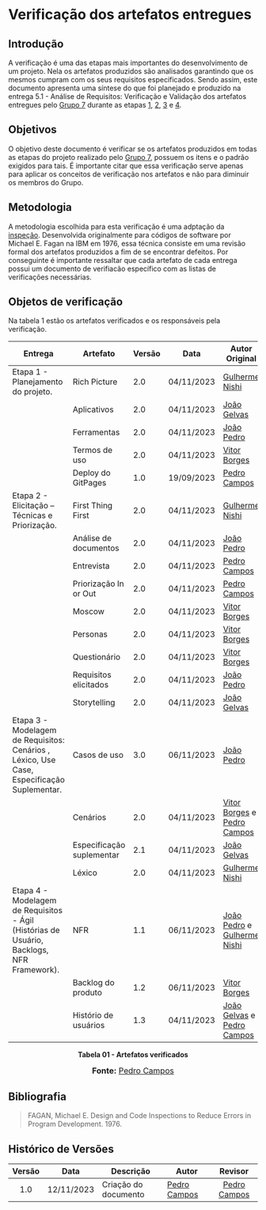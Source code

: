 # Verificação dos artefatos entregues

## Introdução

A verificação é uma das etapas mais importantes do desenvolvimento de um projeto. Nela os artefatos produzidos são analisados garantindo que os mesmos cumpram com os seus requisitos especificados. Sendo assim, este documento apresenta uma síntese do que foi planejado e produzido na entrega 5.1 - Análise de Requisitos: Verificação e Validação dos artefatos entregues pelo [Grupo 7](https://requisitos-de-software.github.io/2023.2-DETRAN/) durante as etapas [1](https://requisitos-de-software.github.io/2023.2-DETRAN/Entrega_1/Rich_picture/), [2](https://requisitos-de-software.github.io/2023.2-DETRAN/Entrega_2/FTF/), [3](https://requisitos-de-software.github.io/2023.2-DETRAN/Entrega_3/casos_de_uso/) e [4](https://requisitos-de-software.github.io/2023.2-DETRAN/entrega_4/NFR/).

## Objetivos

O objetivo deste documento é verificar se os artefatos produzidos em todas as etapas do projeto realizado pelo [Grupo 7](https://requisitos-de-software.github.io/2023.2-DETRAN/), possuem os itens e o padrão exigidos para tais. É importante citar que essa verificação serve apenas para aplicar os conceitos de verificação nos artefatos e não para diminuir os membros do Grupo.

## Metodologia

A metodologia escolhida para esta verificação é uma adptação da [inspeção](http://www.linhadecodigo.com.br/artigo/492/tecnicas-de-vvampt-validacao-verificacao-e-teste.aspx). Desenvolvida originalmente para códigos de software por Michael E. Fagan na IBM em 1976, essa técnica consiste em uma revisão formal dos artefatos produzidos a fim de se encontrar defeitos. Por conseguinte é importante ressaltar que cada artefato de cada entrega possui um documento de verifiacão específico com as listas de verificações necessárias.

## Objetos de verificação

Na tabela 1 estão os artefatos verificados e os responsáveis pela verificação.

| Entrega | Artefato | Versão | Data | Autor Original | Autor da Versão | Verificado por |
|---------|----------|--------|------|----------------|-----------------|----------------|
| Etapa 1 - Planejamento do projeto. | Rich Picture | 2.0 | 04/11/2023 | [Gulherme Nishi](https://github.com/Guilherme-Nishi) | [Vitor Borges](https://github.com/VitorB2002) | -- |
|                                    | Aplicativos | 2.0 | 04/11/2023 | [João Gelvas](https://github.com/JoaoGElvas) | [Vitor Borges](https://github.com/VitorB2002) | -- |       
|                                    | Ferramentas | 2.0 | 04/11/2023 | [João Pedro](https://github.com/jpanacleto2) | [Vitor Borges](https://github.com/VitorB2002) | -- | 
|                                    | Termos de uso | 2.0 | 04/11/2023 | [Vitor Borges](https://github.com/VitorB2002) | [Vitor Borges](https://github.com/VitorB2002) | -- |
|                                    | Deploy do GitPages | 1.0| 19/09/2023 | [Pedro Campos](https://github.com/pedrocampos0) | [Pedro Campos](https://github.com/pedrocampos0) | -- |
| Etapa 2 - Elicitação – Técnicas e Priorização. | First Thing First | 2.0 | 04/11/2023 | [Gulherme Nishi](https://github.com/Guilherme-Nishi) | [Vitor Borges](https://github.com/VitorB2002) | -- |
|                                    | Análise de documentos | 2.0 | 04/11/2023 | [João Pedro](https://github.com/jpanacleto2) | [Vitor Borges](https://github.com/VitorB2002) | -- |       
|                                    | Entrevista | 2.0 | 04/11/2023 | [Pedro Campos](https://github.com/pedrocampos0) | [Vitor Borges](https://github.com/VitorB2002) | -- | 
|                                    | Priorização In or Out | 2.0 | 04/11/2023 | [Pedro Campos](https://github.com/pedrocampos0) | [Vitor Borges](https://github.com/VitorB2002) | -- | 
|                                    | Moscow | 2.0 | 04/11/2023 | [Vitor Borges](https://github.com/VitorB2002) | [Vitor Borges](https://github.com/VitorB2002) | -- |
|                                    | Personas | 2.0 | 04/11/2023 | [Vitor Borges](https://github.com/VitorB2002) | [Vitor Borges](https://github.com/VitorB2002) | -- |  
|                                    | Questionário | 2.0 | 04/11/2023 | [Vitor Borges](https://github.com/VitorB2002) | [Vitor Borges](https://github.com/VitorB2002) | -- | 
|                                    | Requisitos elicitados | 2.0 | 04/11/2023 | [João Pedro](https://github.com/jpanacleto2) | [Vitor Borges](https://github.com/VitorB2002) | -- |
|                                    | Storytelling | 2.0 | 04/11/2023 | [João Gelvas](https://github.com/JoaoGElvas) | [Vitor Borges](https://github.com/VitorB2002) | -- |  
| Etapa 3 - Modelagem de Requisitos: Cenários , Léxico, Use Case, Especificação Suplementar. | Casos de uso | 3.0 | 06/11/2023 | [João Pedro](https://github.com/jpanacleto2) | [João Pedro](https://github.com/jpanacleto2) | -- |
|                                    | Cenários | 2.0 | 04/11/2023 | [Vitor Borges](https://github.com/VitorB2002) e [Pedro Campos](https://github.com/pedrocampos0) | [Vitor Borges](https://github.com/VitorB2002) | -- |       
|                                    | Especificação suplementar | 2.1 | 04/11/2023 | [João Gelvas](https://github.com/JoaoGElvas) | [João Pedro](https://github.com/jpanacleto2) | [João Pedro](https://github.com/jpanacleto2) | 
|                                    | Léxico | 2.0 | 04/11/2023 | [Gulherme Nishi](https://github.com/Guilherme-Nishi) | [Pedro Campos](https://github.com/pedrocampos0) | -- | 
| Etapa 4 - Modelagem de Requisitos - Ágil (Histórias de Usuário, Backlogs, NFR Framework). | NFR | 1.1 | 06/11/2023 | [João Pedro](https://github.com/jpanacleto2) e [Gulherme Nishi](https://github.com/Guilherme-Nishi) | [João Pedro](https://github.com/jpanacleto2) e [Gulherme Nishi](https://github.com/Guilherme-Nishi) | -- |       
|                                    | Backlog do produto | 1.2 | 06/11/2023 | [Vitor Borges](https://github.com/VitorB2002) | [Vitor Borges](https://github.com/VitorB2002) | -- | 
|                                    | Histório de usuários| 1.3 | 04/11/2023 | [João Gelvas](https://github.com/JoaoGElvas) e [Pedro Campos](https://github.com/pedrocampos0) | [Pedro Campos](https://github.com/pedrocampos0) | -- |  

<p align="center"><b>Tabela 01 - Artefatos verificados</b><br></p>

<div align="center">
<font size="3"><p style="text-align: center"></font>


<font size="3"><p style="text-align: center"><b>Fonte:</b> <a href="https://github.com/pedrocampos0">Pedro Campos</a></p></font>
</div>

## Bibliografia

> FAGAN, Michael E. Design and Code Inspections to Reduce Errors in Program Development. 1976.
>

## Histórico de Versões

| Versão | Data   | Descrição     | Autor     |  Revisor        |
| :----: | ------ | ------------- | --------- | :-------------: |
| 1.0  | 12/11/2023 | Criação do documento  | [Pedro Campos](https://github.com/pedrocampos0) | [Pedro Campos](https://github.com/pedrocampos0) |